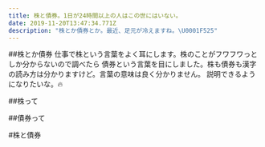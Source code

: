 ```yaml
---
title: 株と債券。1日が24時間以上の人はこの世にはいない。
date: 2019-11-20T13:47:34.771Z
description: "株とか債券とか。最近、足元が冷えますね。\U0001F525"
---
```

##株とか債券
仕事で株という言葉をよく耳にします。株のことがフワフワっとしか分からないので調べたら
債券という言葉を目にしました。株も債券も漢字の読み方は分かりますけど。言葉の意味は良く分かりません。
説明できるようになりたいな。🔥

##株って

##債券って

#株と債券
